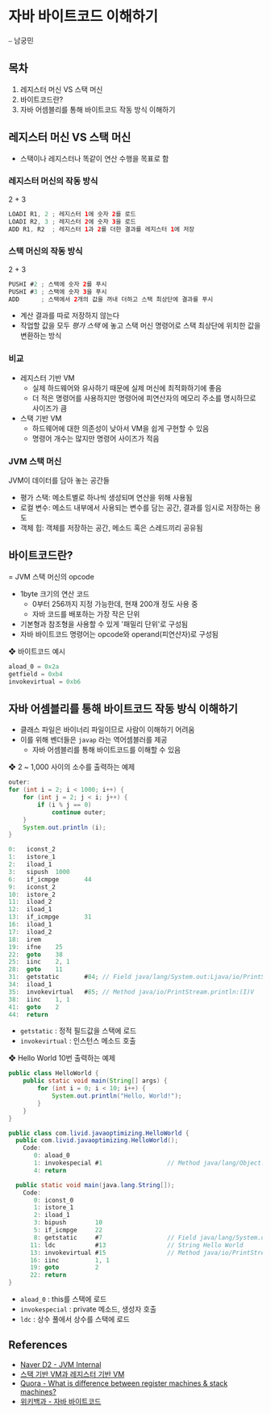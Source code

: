 # 자바 바이트코드 이해하기

⎯ 남궁민

## 목차

1. 레지스터 머신 VS 스택 머신
2. 바이트코드란?
3. 자바 어셈블리를 통해 바이트코드 작동 방식 이해하기

## 레지스터 머신 VS 스택 머신

- 스택이나 레지스터나 똑같이 연산 수행을 목표로 함

### 레지스터 머신의 작동 방식

2 + 3

```java
LOADI R1, 2 ; 레지스터 1에 숫자 2를 로드
LOADI R2, 3 ; 레지스터 2에 숫자 3을 로드
ADD R1, R2  ; 레지스터 1과 2를 더한 결과를 레지스터 1에 저장
```

### 스택 머신의 작동 방식

2 + 3

```java
PUSHI #2 ; 스택에 숫자 2를 푸시
PUSHI #3 ; 스택에 숫자 3을 푸시
ADD      ; 스택에서 2개의 값을 꺼내 더하고 스택 최상단에 결과를 푸시
```

- 계산 결과를 따로 저장하지 않는다
- 작업할 값을 모두 *평가 스택* 에 놓고 스택 머신 명령어로 스택 최상단에 위치한 값을 변환하는 방식

### 비교

- 레지스터 기반 VM
  - 실제 하드웨어와 유사하기 때문에 실제 머신에 최적화하기에 좋음
  - 더 적은 명령어를 사용하지만 명령어에 피연산자의 메모리 주소를 명시하므로 사이즈가 큼
- 스택 기반 VM
  - 하드웨어에 대한 의존성이 낮아서 VM을 쉽게 구현할 수 있음
  - 명령어 개수는 많지만 명령어 사이즈가 적음

### JVM 스택 머신

JVM이 데이터를 담아 놓는 공간들

- 평가 스택: 메소트별로 하나씩 생성되며 연산을 위해 사용됨
- 로컬 변수: 메소드 내부에서 사용되는 변수를 담는 공간, 결과를 임시로 저장하는 용도
- 객체 힙: 객체를 저장하는 공간, 메소드 혹은 스레드끼리 공유됨

## 바이트코드란?

= JVM 스택 머신의 opcode

- 1byte 크기의 연산 코드
  - 0부터 256까지 지정 가능한데, 현재 200개 정도 사용 중
  - 자바 코드를 배포하는 가장 작은 단위
- 기본형과 참조형을 사용할 수 있게 '패밀리 단위'로 구성됨
- 자바 바이트코드 명령어는 opcode와 operand(피연산자)로 구성됨

❖ 바이트코드 예시

```java
aload_0 = 0x2a
getfield = 0xb4
invokevirtual = 0xb6
```

## 자바 어셈블리를 통해 바이트코드 작동 방식 이해하기

- 클래스 파일은 바이너리 파일이므로 사람이 이해하기 어려움
- 이를 위해 벤더들은 `javap` 라는 역어셈블러를 제공
  - 자바 어셈블리를 통해 바이트코드를 이해할 수 있음

❖ 2 ~ 1,000 사이의 소수를 출력하는 예제

```java
outer:
for (int i = 2; i < 1000; i++) {
    for (int j = 2; j < i; j++) {
        if (i % j == 0)
            continue outer;
    }
    System.out.println (i);
}
```

```java
0:   iconst_2
1:   istore_1
2:   iload_1
3:   sipush  1000
6:   if_icmpge       44
9:   iconst_2
10:  istore_2
11:  iload_2
12:  iload_1
13:  if_icmpge       31
16:  iload_1
17:  iload_2
18:  irem
19:  ifne    25
22:  goto    38
25:  iinc    2, 1
28:  goto    11
31:  getstatic       #84; // Field java/lang/System.out:Ljava/io/PrintStream;
34:  iload_1
35:  invokevirtual   #85; // Method java/io/PrintStream.println:(I)V
38:  iinc    1, 1
41:  goto    2
44:  return
```

- `getstatic` : 정적 필드값을 스택에 로드
- `invokevirtual` : 인스턴스 메소드 호출

❖ Hello World 10번 출력하는 예제

```java
public class HelloWorld {
    public static void main(String[] args) {
        for (int i = 0; i < 10; i++) {
            System.out.println("Hello, World!");
        }
    }
}
```

```java
public class com.livid.javaoptimizing.HelloWorld {
  public com.livid.javaoptimizing.HelloWorld();
    Code:
       0: aload_0
       1: invokespecial #1                  // Method java/lang/Object."<init>":()V
       4: return

  public static void main(java.lang.String[]);
    Code:
       0: iconst_0
       1: istore_1
       2: iload_1
       3: bipush        10
       5: if_icmpge     22
       8: getstatic     #7                  // Field java/lang/System.out:Ljava/io/PrintStream;
      11: ldc           #13                 // String Hello World
      13: invokevirtual #15                 // Method java/io/PrintStream.println:(Ljava/lang/String;)V
      16: iinc          1, 1
      19: goto          2
      22: return
}

```

- `aload_0` : this를 스택에 로드
- `invokespecial` : private 메소드, 생성자 호출
- `ldc` : 상수 풀에서 상수를 스택에 로드

## References

- [Naver D2 - JVM Internal](https://d2.naver.com/helloworld/1230)
- [스택 기반 VM과 레지스터 기반 VM](https://www.korecmblog.com/blog/jvm-stack-and-register)
- [Quora - What is difference between register machines & stack machines?](https://www.quora.com/What-is-difference-between-register-machines-stack-machines)
- [위키백과 - 자바 바이트코드](https://ko.wikipedia.org/wiki/%EC%9E%90%EB%B0%94_%EB%B0%94%EC%9D%B4%ED%8A%B8%EC%BD%94%EB%93%9C)
